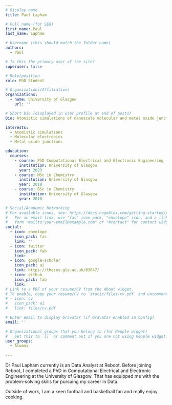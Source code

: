 ```yaml
---
# Display name
title: Paul Lapham

# Full name (for SEO)
first_name: Paul
last_name: Lapham

# Username (this should match the folder name)
authors:
  - Paul

# Is this the primary user of the site?
superuser: false

# Role/position
role: PhD Student

# Organizations/Affiliations
organizations:
  - name: University of Glasgow
    url: ''

# Short bio (displayed in user profile at end of posts)
Bio: Atomistic simulations of nanoscale molecular and metal oxide junctions

interests:
  - Atomistic simulations
  - Molecular electronics
  - Metal oxide junctions

education:
  courses:
    - course: PhD Computational Electrical and Electronic Engineering
      institution: University of Glasgow
      year: 2023
    - course: MSc in Chemistry 
      institution: University of Glasgow
      year: 2019
    - course: BSc in Chemistry 
      institution: University of Glasgow
      year: 2018

# Social/Academic Networking
# For available icons, see: https://docs.hugoblox.com/getting-started/page-builder/#icons
#   For an email link, use "fas" icon pack, "envelope" icon, and a link in the
#   form "mailto:your-email@example.com" or "#contact" for contact widget.
social:
  - icon: envelope
    icon_pack: fas
    link: ''
  - icon: twitter
    icon_pack: fab
    link:
  - icon: google-scholar
    icon_pack: ai
    link: https://theses.gla.ac.uk/83647/
  - icon: github
    icon_pack: fab
    link: 
# Link to a PDF of your resume/CV from the About widget.
# To enable, copy your resume/CV to `static/files/cv.pdf` and uncomment the lines below.
# - icon: cv
#   icon_pack: ai
#   link: files/cv.pdf

# Enter email to display Gravatar (if Gravatar enabled in Config)
email: ''

# Organizational groups that you belong to (for People widget)
#   Set this to `[]` or comment out if you are not using People widget.
user_groups:
  - Alumni
  
---
```


Dr Paul Lapham currently is an Data Analyst at Reboot. Before joining Reboot, I completed a PhD in Computational Electrical and Electronic Engineering at the University of Glasgow. That has equipped me with the problem-solving skills for pursuing my career in Data.

Outside of work, I am a keen football and basketball fan and really enjoy cooking.
